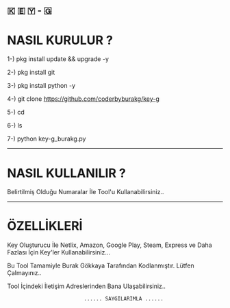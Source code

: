 ## 🇰 🇪 🇾  - 🇬

# NASIL KURULUR ?

1-) pkg install update && upgrade -y

2-) pkg install git

3-) pkg install python -y

4-) git clone https://github.com/coderbyburakg/key-g

5-) cd

6-) ls

7-) python key-g_burakg.py


------------------------------------------------------------------------------------------------------------------------------

# NASIL KULLANILIR ?

  Belirtilmiş Olduğu Numaralar İle Tool'u Kullanabilirsiniz..
 
 ------------------------------------------------------------------------------------------------------------------------------
 
 # ÖZELLİKLERİ
  
  Key Oluşturucu İle Netlix, Amazon, Google Play, Steam, Express ve Daha Fazlası İçin Key'ler Kullanabilirsiniz...
  
   Bu Tool Tamamiyle Burak Gökkaya Tarafından Kodlanmıştır. 
   Lütfen Çalmayınız..
   
   Tool İçindeki İletişim Adreslerinden Bana Ulaşabilirsiniz..
   
                             ...... SAYGILARIMLA ......
 
  



